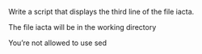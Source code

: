 Write a script that displays the third line of the file iacta.



The file iacta will be in the working directory



You’re not allowed to use sed
